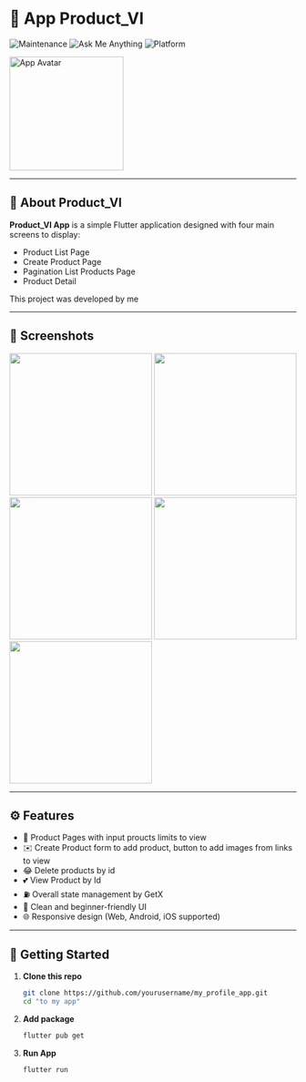 # 🎯 App Product_VI

![Maintenance](https://img.shields.io/badge/Maintenance-yes-brightgreen) 
![Ask Me Anything](https://img.shields.io/badge/Ask%20me-anything-1abc9c.svg)
![Platform](https://img.shields.io/badge/Platform-Android%20%7C%20iOS%20%7C%20Web-blue)

<img src="https://drive.google.com/u/0/drive-viewer/AKGpihZhSFzteQ_THwhQ-mERNb3pqtQDT2IUfKFx2s1j3xz60oB1Tp-6woA0X6PxTdqvjLLVNQ5e1X27LTUv4N3ofY_bRjm2XxDGaqU=s1600-rw-v1" width="200" alt="App Avatar" align="center" />

---

## 📌 About Product_VI

**Product_VI App** is a simple Flutter application designed with four main screens to display:

- Product List Page
- Create Product Page
- Pagination List Products Page
- Product Detail

This project was developed by me

---

## 📸 Screenshots

<p float="left">
  <img src="https://res.cloudinary.com/drkjgtjx7/image/upload/v1753980385/Screenshot_2025-07-31-23-38-18-218_com.example.banhat_kbngoy.jpg" width="250" />
  <img src="https://res.cloudinary.com/drkjgtjx7/image/upload/v1753980385/Screenshot_2025-07-31-23-38-03-649_com.example.banhat_xyejfg.jpg" width="250" />
  <img src="https://res.cloudinary.com/drkjgtjx7/image/upload/v1753980385/Screenshot_2025-07-31-23-38-07-306_com.example.banhat_plukxi.jpg" width="250" />
  <img src="https://res.cloudinary.com/drkjgtjx7/image/upload/v1753980385/Screenshot_2025-07-31-23-38-10-488_com.example.banhat_ebqxjj.jpg" width="250" />
  <img src="https://res.cloudinary.com/drkjgtjx7/image/upload/v1753981194/Screenshot_2025-07-31-23-56-01-269_com.example.banhat_sikhda.jpg" width="250" />
</p>

---

## ⚙️ Features

- 🧑 Product Pages with input proucts limits to view
- ✉️ Create Product form to add product, button to add images from links to view
- 😂 Delete products by id
- 💕 View Product by Id
- ⛽ Overall state management by GetX
- 🎨 Clean and beginner-friendly UI
- 🌐 Responsive design (Web, Android, iOS supported)

---

## 🚀 Getting Started

1. **Clone this repo**
   ```bash
   git clone https://github.com/yourusername/my_profile_app.git
   cd "to my app"
2. **Add package**
   ```bash
   flutter pub get
3. **Run App**
   ```bash
   flutter run
   
   
